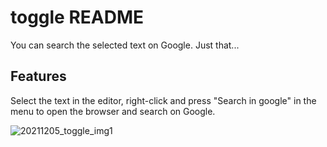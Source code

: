 # toggle README

You can search the selected text on Google. Just that...

## Features

Select the text in the editor, right-click and press "Search in google" in the menu to open the browser and search on Google.

![20211205_toggle_img1](https://user-images.githubusercontent.com/29362048/144732723-a6566f78-7aee-4a54-9892-0d33bf0e4e60.png)
